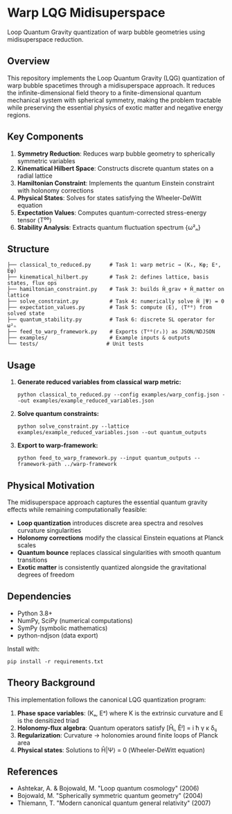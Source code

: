# Warp LQG Midisuperspace

Loop Quantum Gravity quantization of warp bubble geometries using midisuperspace reduction.

## Overview

This repository implements the Loop Quantum Gravity (LQG) quantization of warp bubble spacetimes through a midisuperspace approach. It reduces the infinite-dimensional field theory to a finite-dimensional quantum mechanical system with spherical symmetry, making the problem tractable while preserving the essential physics of exotic matter and negative energy regions.

## Key Components

1. **Symmetry Reduction**: Reduces warp bubble geometry to spherically symmetric variables
2. **Kinematical Hilbert Space**: Constructs discrete quantum states on a radial lattice
3. **Hamiltonian Constraint**: Implements the quantum Einstein constraint with holonomy corrections
4. **Physical States**: Solves for states satisfying the Wheeler-DeWitt equation
5. **Expectation Values**: Computes quantum-corrected stress-energy tensor ⟨T⁰⁰⟩
6. **Stability Analysis**: Extracts quantum fluctuation spectrum {ω²ₙ}

## Structure

```
├── classical_to_reduced.py      # Task 1: warp metric → (Kₓ, Kφ; Eˣ, Eφ)
├── kinematical_hilbert.py       # Task 2: defines lattice, basis states, flux ops
├── hamiltonian_constraint.py    # Task 3: builds Ĥ_grav + Ĥ_matter on lattice
├── solve_constraint.py          # Task 4: numerically solve Ĥ |Ψ⟩ = 0
├── expectation_values.py        # Task 5: compute ⟨E⟩, ⟨T⁰⁰⟩ from solved state
├── quantum_stability.py         # Task 6: discrete SL operator for ω²ₙ
├── feed_to_warp_framework.py    # Exports ⟨T⁰⁰(rᵢ)⟩ as JSON/NDJSON
├── examples/                    # Example inputs & outputs
└── tests/                      # Unit tests
```

## Usage

1. **Generate reduced variables from classical warp metric:**
   ```pwsh
   python classical_to_reduced.py --config examples/warp_config.json --out examples/example_reduced_variables.json
   ```

2. **Solve quantum constraints:**
   ```pwsh
   python solve_constraint.py --lattice examples/example_reduced_variables.json --out quantum_outputs
   ```

3. **Export to warp-framework:**
   ```pwsh
   python feed_to_warp_framework.py --input quantum_outputs --framework-path ../warp-framework
   ```

## Physical Motivation

The midisuperspace approach captures the essential quantum gravity effects while remaining computationally feasible:

- **Loop quantization** introduces discrete area spectra and resolves curvature singularities
- **Holonomy corrections** modify the classical Einstein equations at Planck scales
- **Quantum bounce** replaces classical singularities with smooth quantum transitions
- **Exotic matter** is consistently quantized alongside the gravitational degrees of freedom

## Dependencies

- Python 3.8+
- NumPy, SciPy (numerical computations)
- SymPy (symbolic mathematics)
- python-ndjson (data export)

Install with:
```pwsh
pip install -r requirements.txt
```

## Theory Background

This implementation follows the canonical LQG quantization program:

1. **Phase space variables**: (Kₐ, Eᵃ) where K is the extrinsic curvature and E is the densitized triad
2. **Holonomy-flux algebra**: Quantum operators satisfy [Ĥᵢ, Êʲ] = i ħ γ κ δᵢⱼ
3. **Regularization**: Curvature → holonomies around finite loops of Planck area
4. **Physical states**: Solutions to Ĥ|Ψ⟩ = 0 (Wheeler-DeWitt equation)

## References

- Ashtekar, A. & Bojowald, M. "Loop quantum cosmology" (2006)
- Bojowald, M. "Spherically symmetric quantum geometry" (2004)
- Thiemann, T. "Modern canonical quantum general relativity" (2007)
